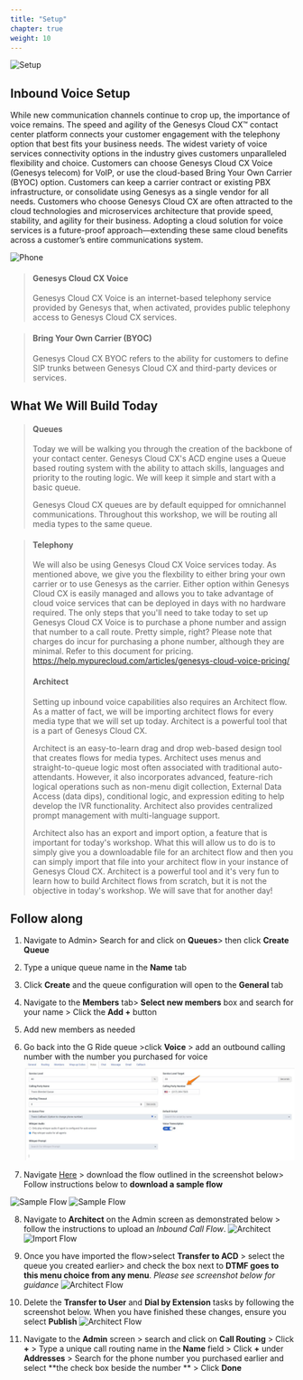 ```yaml
---
title: "Setup"
chapter: true
weight: 10
---
```

![Setup](/images/Inbound1-768x300.jpg)
## Inbound Voice Setup
While new communication channels continue to crop up, the importance of voice remains. The speed and agility of the Genesys Cloud CX™ contact center platform connects your customer engagement with the telephony option that best fits your business needs. The widest variety of voice services connectivity options in the industry gives customers unparalleled flexibility and choice. Customers can choose Genesys Cloud CX Voice (Genesys telecom) for VoIP, or use the cloud-based Bring Your Own Carrier (BYOC) option. Customers can keep a carrier contract or existing PBX infrastructure, or consolidate using Genesys as a single vendor for all needs. Customers who choose Genesys Cloud CX are often attracted to the cloud technologies and microservices architecture that provide speed, stability, and agility for their business. Adopting a cloud solution for voice services is a future-proof approach—extending these same cloud benefits across a customer’s entire communications system.

![Phone](/images/phone.png)

>#### Genesys Cloud CX Voice
>Genesys Cloud CX Voice is an internet-based telephony service provided by Genesys that, when activated, provides public telephony access to Genesys Cloud CX services.

>#### Bring Your Own Carrier (BYOC)
>Genesys Cloud CX BYOC refers to the ability for customers to define SIP trunks between Genesys Cloud CX and third-party devices or services.

## What We Will Build Today
>#### Queues
>Today we will be walking you through the creation of the backbone of your contact center. Genesys Cloud CX's ACD engine uses a Queue based routing system with the ability to attach skills, languages and priority to the routing logic. We will keep it simple and start with a basic queue. 
>
>Genesys Cloud CX queues are by default equipped for omnichannel communications. Throughout this workshop, we will be routing all media types to the same queue. 

>#### Telephony
>We will also be using Genesys Cloud CX Voice services today. As mentioned above, we give you the flexbility to either bring your own carrier or to use Genesys as the carrier. Either option within Genesys Cloud CX is easily managed and allows you to take advantage of cloud voice services that can be deployed in days with no hardware required. The only steps that you'll need to take today to set up Genesys Cloud CX Voice is to purchase a phone number and assign that number to a call route. Pretty simple, right? Please note that charges do incur for purchasing a phone number, although they are minimal. Refer to this document for pricing. https://help.mypurecloud.com/articles/genesys-cloud-voice-pricing/
>
>#### Architect
>
>Setting up inbound voice capabilities also requires an Architect flow. As a matter of fact, we will be importing architect flows for every media type that we will set up today. Architect is a powerful tool that is a part of Genesys Cloud CX. 
>
>Architect is an easy-to-learn drag and drop web-based design tool that creates flows for media types. Architect uses menus and straight-to-queue logic most often associated with traditional auto-attendants. However, it also incorporates advanced, feature-rich logical operations such as non-menu digit collection, External Data Access (data dips), conditional logic, and expression editing to help develop the IVR functionality. Architect also provides centralized prompt management with multi-language support.
>
>Architect also has an export and import option, a feature that is important for today's workshop. What this will allow us to do is to simply give you a downloadable file for an architect flow and then you can simply import that file into your architect flow in your instance of Genesys Cloud CX. Architect is a powerful tool and it's very fun to learn how to build Architect flows from scratch, but it is not the objective in today's workshop. We will save that for another day!

## Follow along

1. Navigate to Admin> Search for and click on **Queues**> then click **Create Queue**
2. Type a unique queue name in the **Name** tab
3. Click **Create** and the queue configuration will open to the **General** tab
 

4. Navigate to the **Members** tab> **Select new members** box and search for your name > Click the **Add +** button
5. Add new members as needed

3. Go back into the G Ride queue >click **Voice** > add an outbound calling number with the number you purchased for voice
  ![Queue Set Calling Party Number](/images/QueueSetCallingParty.jpg)
4. Navigate [Here](https://help.mypurecloud.com/articles/download-architect-flow-examples/) > download the flow outlined in the screenshot below> Follow instructions below to **download a sample flow**


 ![Sample Flow](/images/sampleflow.jpg)
 ![Sample Flow](/images/sampleinstructions.jpg)

8. Navigate to **Architect** on the Admin screen as demonstrated below > follow the instructions  to upload an _Inbound Call Flow_.
 ![Architect](/images/architect.jpg)
 ![Import Flow](/images/importflow.jpg)

9. Once you have imported the flow>select **Transfer to ACD** > select the queue you created earlier> and check the box next to **DTMF goes to this menu choice from any menu**. _Please see screenshot below for guidance_
  ![Architect Flow](/images/architectflow.jpg)

10. Delete the **Transfer to User** and **Dial by Extension** tasks by following the screenshot below. When you have finished these changes, ensure you select **Publish**
  ![Architect Flow](/images/architectflow1.jpg)
        
11. Navigate to the **Admin** screen > search and click on **Call Routing** > Click **+** > Type a unique call routing name in the **Name** field > Click **+** under **Addresses** > Search for the phone number you purchased earlier and select **the check box beside the number ** > Click **Done**


    